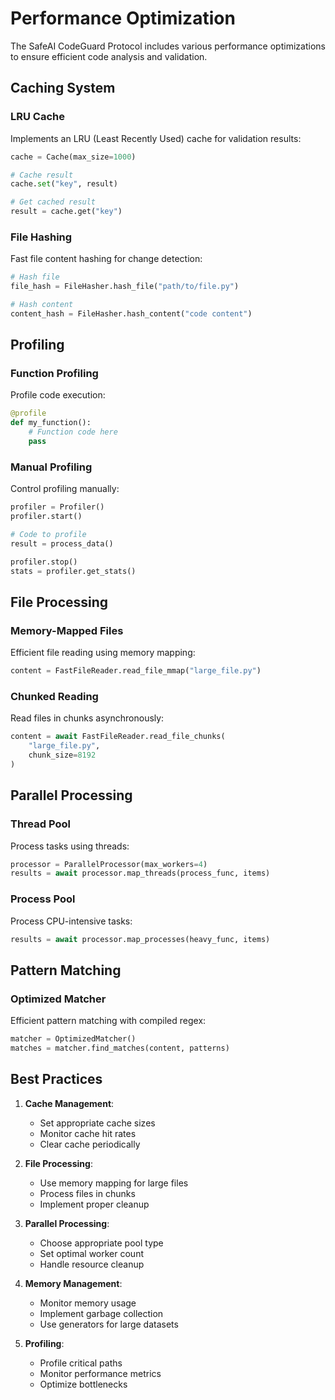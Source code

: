 # Performance Optimization

The SafeAI CodeGuard Protocol includes various performance optimizations to ensure efficient code analysis and validation.

## Caching System

### LRU Cache

Implements an LRU (Least Recently Used) cache for validation results:

```python
cache = Cache(max_size=1000)

# Cache result
cache.set("key", result)

# Get cached result
result = cache.get("key")
```

### File Hashing

Fast file content hashing for change detection:

```python
# Hash file
file_hash = FileHasher.hash_file("path/to/file.py")

# Hash content
content_hash = FileHasher.hash_content("code content")
```

## Profiling

### Function Profiling

Profile code execution:

```python
@profile
def my_function():
    # Function code here
    pass
```

### Manual Profiling

Control profiling manually:

```python
profiler = Profiler()
profiler.start()

# Code to profile
result = process_data()

profiler.stop()
stats = profiler.get_stats()
```

## File Processing

### Memory-Mapped Files

Efficient file reading using memory mapping:

```python
content = FastFileReader.read_file_mmap("large_file.py")
```

### Chunked Reading

Read files in chunks asynchronously:

```python
content = await FastFileReader.read_file_chunks(
    "large_file.py",
    chunk_size=8192
)
```

## Parallel Processing

### Thread Pool

Process tasks using threads:

```python
processor = ParallelProcessor(max_workers=4)
results = await processor.map_threads(process_func, items)
```

### Process Pool

Process CPU-intensive tasks:

```python
results = await processor.map_processes(heavy_func, items)
```

## Pattern Matching

### Optimized Matcher

Efficient pattern matching with compiled regex:

```python
matcher = OptimizedMatcher()
matches = matcher.find_matches(content, patterns)
```

## Best Practices

1. **Cache Management**:
   - Set appropriate cache sizes
   - Monitor cache hit rates
   - Clear cache periodically

2. **File Processing**:
   - Use memory mapping for large files
   - Process files in chunks
   - Implement proper cleanup

3. **Parallel Processing**:
   - Choose appropriate pool type
   - Set optimal worker count
   - Handle resource cleanup

4. **Memory Management**:
   - Monitor memory usage
   - Implement garbage collection
   - Use generators for large datasets

5. **Profiling**:
   - Profile critical paths
   - Monitor performance metrics
   - Optimize bottlenecks
